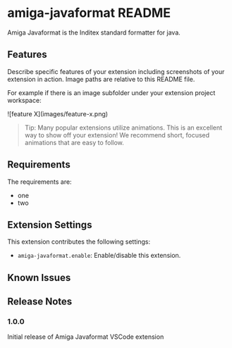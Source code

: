 # amiga-javaformat README

Amiga Javaformat is the Inditex standard formatter for java.

## Features

Describe specific features of your extension including screenshots of your extension in action. Image paths are relative to this README file.

For example if there is an image subfolder under your extension project workspace:

\!\[feature X\]\(images/feature-x.png\)

> Tip: Many popular extensions utilize animations. This is an excellent way to show off your extension! We recommend short, focused animations that are easy to follow.

## Requirements

The requirements are:
- one
- two

## Extension Settings

This extension contributes the following settings:

* `amiga-javaformat.enable`: Enable/disable this extension.

## Known Issues



## Release Notes



### 1.0.0

Initial release of Amiga Javaformat VSCode extension

